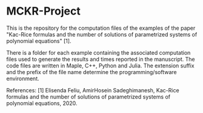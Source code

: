 # MCKR-Project
This is the repository for the computation files of the examples of the paper "Kac-Rice formulas and the number of solutions of parametrized systems of polynomial equations" [1]. 

There is a folder for each example containing the associated computation files used to generate the results and times reported in the manuscript. The code files are written in Maple, C++, Python and Julia. The extension suffix and the prefix of the file name determine the programming/software environment.

References:
[1] Elisenda Feliu, AmirHosein Sadeghimanesh, Kac-Rice formulas and the number of solutions of parametrized systems of polynomial equations, 2020.
